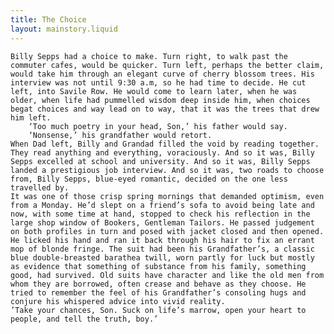 ```yaml
---
title: The Choice
layout: mainstory.liquid
---
```

	
	Billy Sepps had a choice to make. Turn right, to walk past the commuter cafes, would be quicker. Turn left, perhaps the better claim, would take him through an elegant curve of cherry blossom trees. His interview was not until 9:30 a.m, so he had time to decide. He cut left, into Savile Row. He would come to learn later, when he was older, when life had pummelled wisdom deep inside him, when choices begat choices and way lead on to way, that it was the trees that drew him left.
		‘Too much poetry in your head, Son,’ his father would say.
		‘Nonsense,’ his grandfather would retort.
	When Dad left, Billy and Grandad filled the void by reading together. They read anything and everything, voraciously. And so it was, Billy Sepps excelled at school and university. And so it was, Billy Sepps landed a prestigious job interview. And so it was, two roads to choose from, Billy Sepps, blue-eyed romantic, decided on the one less travelled by.
	It was one of those crisp spring mornings that demanded optimism, even from a Monday. He’d slept on a friend’s sofa to avoid being late and now, with some time at hand, stopped to check his reflection in the large shop window of Bookers, Gentleman Tailors. He passed judgement on both profiles in turn and posed with jacket closed and then opened. He licked his hand and ran it back through his hair to fix an errant mop of blonde fringe. The suit had been his Grandfather’s, a classic blue double-breasted barathea twill, worn partly for luck but mostly as evidence that something of substance from his family, something good, had survived. Old suits have character and like the old men from whom they are borrowed, often crease and behave as they choose. He tried to remember the feel of his Grandfather’s consoling hugs and conjure his whispered advice into vivid reality.
	’Take your chances, Son. Suck on life’s marrow, open your heart to people, and tell the truth, boy.’


